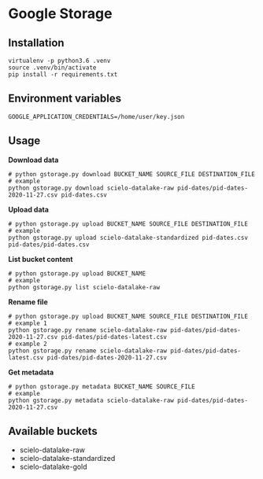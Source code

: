 # Google Storage


## Installation

```shell
virtualenv -p python3.6 .venv
source .venv/bin/activate
pip install -r requirements.txt
```


## Environment variables

`GOOGLE_APPLICATION_CREDENTIALS=/home/user/key.json`


## Usage

__Download data__
```shell
# python gstorage.py download BUCKET_NAME SOURCE_FILE DESTINATION_FILE
# example
python gstorage.py download scielo-datalake-raw pid-dates/pid-dates-2020-11-27.csv pid-dates.csv
```

__Upload data__
```shell
# python gstorage.py upload BUCKET_NAME SOURCE_FILE DESTINATION_FILE
# example
python gstorage.py upload scielo-datalake-standardized pid-dates.csv pid-dates/pid-dates.csv
```

__List bucket content__
```shell
# python gstorage.py upload BUCKET_NAME
# example
python gstorage.py list scielo-datalake-raw
```

__Rename file__
```shell
# python gstorage.py upload BUCKET_NAME SOURCE_FILE DESTINATION_FILE
# example 1
python gstorage.py rename scielo-datalake-raw pid-dates/pid-dates-2020-11-27.csv pid-dates/pid-dates-latest.csv
# example 2
python gstorage.py rename scielo-datalake-raw pid-dates/pid-dates-latest.csv pid-dates/pid-dates-2020-11-27.csv
```

__Get metadata__
```shell
# python gstorage.py metadata BUCKET_NAME SOURCE_FILE
# example
python gstorage.py metadata scielo-datalake-raw pid-dates/pid-dates-2020-11-27.csv
```


## Available buckets

- scielo-datalake-raw
- scielo-datalake-standardized
- scielo-datalake-gold
